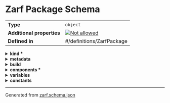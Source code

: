 # Zarf Package Schema

|                           |                                                                                                          |
| ------------------------- | -------------------------------------------------------------------------------------------------------- |
| **Type**                  | `object`                                                                                                 |
| **Additional properties** | [![Not allowed](https://img.shields.io/badge/Not%20allowed-red)](# "Additional Properties not allowed.") |
| **Defined in**            | #/definitions/ZarfPackage                                                                                |

<details>
<summary><strong> <a name="kind"></a>kind *</strong>

</summary>
&nbsp;
<blockquote>

![Required](https://img.shields.io/badge/Required-red)

**Description:** The kind of Zarf package

|             |                       |
| ----------- | --------------------- |
| **Type**    | `enum (of string)`    |
| **Default** | `"ZarfPackageConfig"` |

:::note
Must be one of:

* "ZarfInitConfig"
* "ZarfPackageConfig"
:::

</blockquote>
</details>

<details>
<summary><strong> <a name="metadata"></a>metadata</strong>

</summary>
&nbsp;
<blockquote>

**Description:** Package metadata

|                           |                                                                                                          |
| ------------------------- | -------------------------------------------------------------------------------------------------------- |
| **Type**                  | `object`                                                                                                 |
| **Additional properties** | [![Not allowed](https://img.shields.io/badge/Not%20allowed-red)](# "Additional Properties not allowed.") |
| **Defined in**            | #/definitions/ZarfMetadata                                                                               |

<details>
<summary><strong> <a name="metadata_name"></a>name *</strong>

</summary>
&nbsp;
<blockquote>

![Required](https://img.shields.io/badge/Required-red)

**Description:** Name to identify this Zarf package

|          |          |
| -------- | -------- |
| **Type** | `string` |

| Restrictions                      |                                                                                   |
| --------------------------------- | --------------------------------------------------------------------------------- |
| **Must match regular expression** | ```^[a-z0-9\-]+$``` [Test](https://regex101.com/?regex=%5E%5Ba-z0-9%5C-%5D%2B%24) |

</blockquote>
</details>

<details>
<summary><strong> <a name="metadata_description"></a>description</strong>

</summary>
&nbsp;
<blockquote>

**Description:** Additional information about this package

|          |          |
| -------- | -------- |
| **Type** | `string` |

</blockquote>
</details>

<details>
<summary><strong> <a name="metadata_version"></a>version</strong>

</summary>
&nbsp;
<blockquote>

**Description:** Generic string to track the package version by a package author

|          |          |
| -------- | -------- |
| **Type** | `string` |

</blockquote>
</details>

<details>
<summary><strong> <a name="metadata_url"></a>url</strong>

</summary>
&nbsp;
<blockquote>

**Description:** Link to package information when online

|          |          |
| -------- | -------- |
| **Type** | `string` |

</blockquote>
</details>

<details>
<summary><strong> <a name="metadata_image"></a>image</strong>

</summary>
&nbsp;
<blockquote>

**Description:** An image URL to embed in this package for future Zarf UI listing

|          |          |
| -------- | -------- |
| **Type** | `string` |

</blockquote>
</details>

<details>
<summary><strong> <a name="metadata_uncompressed"></a>uncompressed</strong>

</summary>
&nbsp;
<blockquote>

**Description:** Disable compression of this package

|          |           |
| -------- | --------- |
| **Type** | `boolean` |

</blockquote>
</details>

<details>
<summary><strong> <a name="metadata_architecture"></a>architecture</strong>

</summary>
&nbsp;
<blockquote>

**Description:** The target cluster architecture of this package

|          |          |
| -------- | -------- |
| **Type** | `string` |

</blockquote>
</details>

<details>
<summary><strong> <a name="metadata_yolo"></a>yolo</strong>

</summary>
&nbsp;
<blockquote>

**Description:** Yaml OnLy Online (YOLO): True enables deploying a Zarf package without first running zarf init against the cluster. This is ideal for connected environments where you want to use existing VCS and container registries.

|          |           |
| -------- | --------- |
| **Type** | `boolean` |

</blockquote>
</details>

</blockquote>
</details>

<details>
<summary><strong> <a name="build"></a>build</strong>

</summary>
&nbsp;
<blockquote>

**Description:** Zarf-generated package build data

|                           |                                                                                                          |
| ------------------------- | -------------------------------------------------------------------------------------------------------- |
| **Type**                  | `object`                                                                                                 |
| **Additional properties** | [![Not allowed](https://img.shields.io/badge/Not%20allowed-red)](# "Additional Properties not allowed.") |
| **Defined in**            | #/definitions/ZarfBuildData                                                                              |

<details>
<summary><strong> <a name="build_terminal"></a>terminal *</strong>

</summary>
&nbsp;
<blockquote>

![Required](https://img.shields.io/badge/Required-red)

|          |          |
| -------- | -------- |
| **Type** | `string` |

</blockquote>
</details>

<details>
<summary><strong> <a name="build_user"></a>user *</strong>

</summary>
&nbsp;
<blockquote>

![Required](https://img.shields.io/badge/Required-red)

|          |          |
| -------- | -------- |
| **Type** | `string` |

</blockquote>
</details>

<details>
<summary><strong> <a name="build_architecture"></a>architecture *</strong>

</summary>
&nbsp;
<blockquote>

![Required](https://img.shields.io/badge/Required-red)

|          |          |
| -------- | -------- |
| **Type** | `string` |

</blockquote>
</details>

<details>
<summary><strong> <a name="build_timestamp"></a>timestamp *</strong>

</summary>
&nbsp;
<blockquote>

![Required](https://img.shields.io/badge/Required-red)

|          |          |
| -------- | -------- |
| **Type** | `string` |

</blockquote>
</details>

<details>
<summary><strong> <a name="build_version"></a>version *</strong>

</summary>
&nbsp;
<blockquote>

![Required](https://img.shields.io/badge/Required-red)

|          |          |
| -------- | -------- |
| **Type** | `string` |

</blockquote>
</details>

<details>
<summary><strong> <a name="build_migrations"></a>migrations *</strong>

</summary>
&nbsp;
<blockquote>

![Required](https://img.shields.io/badge/Required-red)

|          |                   |
| -------- | ----------------- |
| **Type** | `array of string` |

|                      | Array restrictions |
| -------------------- | ------------------ |
| **Min items**        | N/A                |
| **Max items**        | N/A                |
| **Items unicity**    | False              |
| **Additional items** | False              |
| **Tuple validation** | See below          |

## <a name="autogenerated_heading_2"></a>migrations items  

|          |          |
| -------- | -------- |
| **Type** | `string` |

</blockquote>
</details>

</blockquote>
</details>

<details>
<summary><strong> <a name="components"></a>components *</strong>

</summary>
&nbsp;
<blockquote>

![Required](https://img.shields.io/badge/Required-red)

**Description:** List of components to deploy in this package

|          |         |
| -------- | ------- |
| **Type** | `array` |

|                      | Array restrictions |
| -------------------- | ------------------ |
| **Min items**        | N/A                |
| **Max items**        | N/A                |
| **Items unicity**    | False              |
| **Additional items** | False              |
| **Tuple validation** | See below          |

## <a name="autogenerated_heading_3"></a>ZarfComponent  

|                           |                                                                                                          |
| ------------------------- | -------------------------------------------------------------------------------------------------------- |
| **Type**                  | `object`                                                                                                 |
| **Additional properties** | [![Not allowed](https://img.shields.io/badge/Not%20allowed-red)](# "Additional Properties not allowed.") |
| **Defined in**            | #/definitions/ZarfComponent                                                                              |

<details>
<summary><strong> <a name="components_items_name"></a>name</strong>

</summary>
&nbsp;
<blockquote>

**Description:** The name of the component

|          |          |
| -------- | -------- |
| **Type** | `string` |

| Restrictions                      |                                                                                   |
| --------------------------------- | --------------------------------------------------------------------------------- |
| **Must match regular expression** | ```^[a-z0-9\-]+$``` [Test](https://regex101.com/?regex=%5E%5Ba-z0-9%5C-%5D%2B%24) |

</blockquote>
</details>

<details>
<summary><strong> <a name="components_items_description"></a>description</strong>

</summary>
&nbsp;
<blockquote>

**Description:** Message to include during package deploy describing the purpose of this component

|          |          |
| -------- | -------- |
| **Type** | `string` |

</blockquote>
</details>

<details>
<summary><strong> <a name="components_items_default"></a>default</strong>

</summary>
&nbsp;
<blockquote>

**Description:** Determines the default Y/N state for installing this component on package deploy

|          |           |
| -------- | --------- |
| **Type** | `boolean` |

</blockquote>
</details>

<details>
<summary><strong> <a name="components_items_required"></a>required</strong>

</summary>
&nbsp;
<blockquote>

**Description:** Do not prompt user to install this component

|          |           |
| -------- | --------- |
| **Type** | `boolean` |

</blockquote>
</details>

<details>
<summary><strong> <a name="components_items_only"></a>only</strong>

</summary>
&nbsp;
<blockquote>

**Description:** Filter when this component is included in package creation or deployment

|                           |                                                                                                          |
| ------------------------- | -------------------------------------------------------------------------------------------------------- |
| **Type**                  | `object`                                                                                                 |
| **Additional properties** | [![Not allowed](https://img.shields.io/badge/Not%20allowed-red)](# "Additional Properties not allowed.") |
| **Defined in**            | #/definitions/ZarfComponentOnlyTarget                                                                    |

<details>
<summary><strong> <a name="components_items_only_localOS"></a>localOS</strong>

</summary>
&nbsp;
<blockquote>

**Description:** Only deploy component to specified OS

|          |                    |
| -------- | ------------------ |
| **Type** | `enum (of string)` |

:::note
Must be one of:

* "linux"
* "darwin"
* "windows"
:::

</blockquote>
</details>

<details>
<summary><strong> <a name="components_items_only_cluster"></a>cluster</strong>

</summary>
&nbsp;
<blockquote>

**Description:** Only deploy component to specified clusters

|                           |                                                                                                          |
| ------------------------- | -------------------------------------------------------------------------------------------------------- |
| **Type**                  | `object`                                                                                                 |
| **Additional properties** | [![Not allowed](https://img.shields.io/badge/Not%20allowed-red)](# "Additional Properties not allowed.") |
| **Defined in**            | #/definitions/ZarfComponentOnlyCluster                                                                   |

<details>
<summary><strong> <a name="components_items_only_cluster_architecture"></a>architecture</strong>

</summary>
&nbsp;
<blockquote>

**Description:** Only create and deploy to clusters of the given architecture

|          |                    |
| -------- | ------------------ |
| **Type** | `enum (of string)` |

:::note
Must be one of:

* "amd64"
* "arm64"
:::

</blockquote>
</details>

<details>
<summary><strong> <a name="components_items_only_cluster_distros"></a>distros</strong>

</summary>
&nbsp;
<blockquote>

**Description:** Future use

|          |                   |
| -------- | ----------------- |
| **Type** | `array of string` |

|                      | Array restrictions |
| -------------------- | ------------------ |
| **Min items**        | N/A                |
| **Max items**        | N/A                |
| **Items unicity**    | False              |
| **Additional items** | False              |
| **Tuple validation** | See below          |

## <a name="autogenerated_heading_4"></a>distros items  

|          |          |
| -------- | -------- |
| **Type** | `string` |

</blockquote>
</details>

</blockquote>
</details>

</blockquote>
</details>

<details>
<summary><strong> <a name="components_items_group"></a>group</strong>

</summary>
&nbsp;
<blockquote>

**Description:** Create a user selector field based on all components in the same group

|          |          |
| -------- | -------- |
| **Type** | `string` |

</blockquote>
</details>

<details>
<summary><strong> <a name="components_items_cosignKeyPath"></a>cosignKeyPath</strong>

</summary>
&nbsp;
<blockquote>

**Description:** Specify a path to a public key to validate signed online resources

|          |          |
| -------- | -------- |
| **Type** | `string` |

</blockquote>
</details>

<details>
<summary><strong> <a name="components_items_import"></a>import</strong>

</summary>
&nbsp;
<blockquote>

**Description:** Import a component from another Zarf package

|                           |                                                                                                          |
| ------------------------- | -------------------------------------------------------------------------------------------------------- |
| **Type**                  | `object`                                                                                                 |
| **Additional properties** | [![Not allowed](https://img.shields.io/badge/Not%20allowed-red)](# "Additional Properties not allowed.") |
| **Defined in**            | #/definitions/ZarfComponentImport                                                                        |

<details>
<summary><strong> <a name="components_items_import_name"></a>name</strong>

</summary>
&nbsp;
<blockquote>

|          |          |
| -------- | -------- |
| **Type** | `string` |

</blockquote>
</details>

<details>
<summary><strong> <a name="components_items_import_path"></a>path *</strong>

</summary>
&nbsp;
<blockquote>

![Required](https://img.shields.io/badge/Required-red)

|          |          |
| -------- | -------- |
| **Type** | `string` |

| Restrictions                      |                                                                                                                       |
| --------------------------------- | --------------------------------------------------------------------------------------------------------------------- |
| **Must match regular expression** | ```^(?!.*###ZARF_PKG_VAR_).*$``` [Test](https://regex101.com/?regex=%5E%28%3F%21.%2A%23%23%23ZARF_PKG_VAR_%29.%2A%24) |

</blockquote>
</details>

</blockquote>
</details>

<details>
<summary><strong> <a name="components_items_scripts"></a>scripts</strong>

</summary>
&nbsp;
<blockquote>

**Description:** (Deprecated--use actions instead) Custom commands to run before or after package deployment

|                           |                                                                                                          |
| ------------------------- | -------------------------------------------------------------------------------------------------------- |
| **Type**                  | `object`                                                                                                 |
| **Additional properties** | [![Not allowed](https://img.shields.io/badge/Not%20allowed-red)](# "Additional Properties not allowed.") |
| **Defined in**            | #/definitions/DeprecatedZarfComponentScripts                                                             |

<details>
<summary><strong> <a name="components_items_scripts_showOutput"></a>showOutput</strong>

</summary>
&nbsp;
<blockquote>

**Description:** Show the output of the script during package deployment

|          |           |
| -------- | --------- |
| **Type** | `boolean` |

</blockquote>
</details>

<details>
<summary><strong> <a name="components_items_scripts_timeoutSeconds"></a>timeoutSeconds</strong>

</summary>
&nbsp;
<blockquote>

**Description:** Timeout in seconds for the script

|          |           |
| -------- | --------- |
| **Type** | `integer` |

</blockquote>
</details>

<details>
<summary><strong> <a name="components_items_scripts_retry"></a>retry</strong>

</summary>
&nbsp;
<blockquote>

**Description:** Retry the script if it fails

|          |           |
| -------- | --------- |
| **Type** | `boolean` |

</blockquote>
</details>

<details>
<summary><strong> <a name="components_items_scripts_prepare"></a>prepare</strong>

</summary>
&nbsp;
<blockquote>

**Description:** Scripts to run before the component is added during package create

|          |                   |
| -------- | ----------------- |
| **Type** | `array of string` |

|                      | Array restrictions |
| -------------------- | ------------------ |
| **Min items**        | N/A                |
| **Max items**        | N/A                |
| **Items unicity**    | False              |
| **Additional items** | False              |
| **Tuple validation** | See below          |

## <a name="autogenerated_heading_5"></a>prepare items  

|          |          |
| -------- | -------- |
| **Type** | `string` |

</blockquote>
</details>

<details>
<summary><strong> <a name="components_items_scripts_before"></a>before</strong>

</summary>
&nbsp;
<blockquote>

**Description:** Scripts to run before the component is deployed

|          |                   |
| -------- | ----------------- |
| **Type** | `array of string` |

|                      | Array restrictions |
| -------------------- | ------------------ |
| **Min items**        | N/A                |
| **Max items**        | N/A                |
| **Items unicity**    | False              |
| **Additional items** | False              |
| **Tuple validation** | See below          |

## <a name="autogenerated_heading_6"></a>before items  

|          |          |
| -------- | -------- |
| **Type** | `string` |

</blockquote>
</details>

<details>
<summary><strong> <a name="components_items_scripts_after"></a>after</strong>

</summary>
&nbsp;
<blockquote>

**Description:** Scripts to run after the component successfully deploys

|          |                   |
| -------- | ----------------- |
| **Type** | `array of string` |

|                      | Array restrictions |
| -------------------- | ------------------ |
| **Min items**        | N/A                |
| **Max items**        | N/A                |
| **Items unicity**    | False              |
| **Additional items** | False              |
| **Tuple validation** | See below          |

## <a name="autogenerated_heading_7"></a>after items  

|          |          |
| -------- | -------- |
| **Type** | `string` |

</blockquote>
</details>

</blockquote>
</details>

<details>
<summary><strong> <a name="components_items_actions"></a>actions</strong>

</summary>
&nbsp;
<blockquote>

**Description:** Custom commands to run at various stages of a package lifecycle

|                           |                                                                                                          |
| ------------------------- | -------------------------------------------------------------------------------------------------------- |
| **Type**                  | `object`                                                                                                 |
| **Additional properties** | [![Not allowed](https://img.shields.io/badge/Not%20allowed-red)](# "Additional Properties not allowed.") |
| **Defined in**            | #/definitions/ZarfComponentActions                                                                       |

<details>
<summary><strong> <a name="components_items_actions_onCreate"></a>onCreate</strong>

</summary>
&nbsp;
<blockquote>

**Description:** Actions to run during package creation

|                           |                                                                                                          |
| ------------------------- | -------------------------------------------------------------------------------------------------------- |
| **Type**                  | `object`                                                                                                 |
| **Additional properties** | [![Not allowed](https://img.shields.io/badge/Not%20allowed-red)](# "Additional Properties not allowed.") |
| **Defined in**            | #/definitions/ZarfComponentActionSet                                                                     |

<details>
<summary><strong> <a name="components_items_actions_onCreate_defaults"></a>defaults</strong>

</summary>
&nbsp;
<blockquote>

**Description:** Default configuration for all actions in this set

|                           |                                                                                                          |
| ------------------------- | -------------------------------------------------------------------------------------------------------- |
| **Type**                  | `object`                                                                                                 |
| **Additional properties** | [![Not allowed](https://img.shields.io/badge/Not%20allowed-red)](# "Additional Properties not allowed.") |
| **Defined in**            | #/definitions/ZarfComponentActionDefaults                                                                |

<details>
<summary><strong> <a name="components_items_actions_onCreate_defaults_mute"></a>mute</strong>

</summary>
&nbsp;
<blockquote>

**Description:** Hide the output of commands during execution (default false)

|          |           |
| -------- | --------- |
| **Type** | `boolean` |

</blockquote>
</details>

<details>
<summary><strong> <a name="components_items_actions_onCreate_defaults_maxTotalSeconds"></a>maxTotalSeconds</strong>

</summary>
&nbsp;
<blockquote>

**Description:** Default timeout in seconds for commands (default to 0

|          |           |
| -------- | --------- |
| **Type** | `integer` |

</blockquote>
</details>

<details>
<summary><strong> <a name="components_items_actions_onCreate_defaults_maxRetries"></a>maxRetries</strong>

</summary>
&nbsp;
<blockquote>

**Description:** Retry commands given number of times if they fail (default 0)

|          |           |
| -------- | --------- |
| **Type** | `integer` |

</blockquote>
</details>

<details>
<summary><strong> <a name="components_items_actions_onCreate_defaults_dir"></a>dir</strong>

</summary>
&nbsp;
<blockquote>

**Description:** Working directory for commands (default CWD)

|          |          |
| -------- | -------- |
| **Type** | `string` |

</blockquote>
</details>

<details>
<summary><strong> <a name="components_items_actions_onCreate_defaults_env"></a>env</strong>

</summary>
&nbsp;
<blockquote>

**Description:** Additional environment variables for commands

|          |                   |
| -------- | ----------------- |
| **Type** | `array of string` |

|                      | Array restrictions |
| -------------------- | ------------------ |
| **Min items**        | N/A                |
| **Max items**        | N/A                |
| **Items unicity**    | False              |
| **Additional items** | False              |
| **Tuple validation** | See below          |

## <a name="autogenerated_heading_8"></a>env items  

|          |          |
| -------- | -------- |
| **Type** | `string` |

</blockquote>
</details>

</blockquote>
</details>

<details>
<summary><strong> <a name="components_items_actions_onCreate_before"></a>before</strong>

</summary>
&nbsp;
<blockquote>

**Description:** Actions to run at the start of an operation

|          |         |
| -------- | ------- |
| **Type** | `array` |

|                      | Array restrictions |
| -------------------- | ------------------ |
| **Min items**        | N/A                |
| **Max items**        | N/A                |
| **Items unicity**    | False              |
| **Additional items** | False              |
| **Tuple validation** | See below          |

## <a name="autogenerated_heading_9"></a>ZarfComponentAction  

|                           |                                                                                                          |
| ------------------------- | -------------------------------------------------------------------------------------------------------- |
| **Type**                  | `object`                                                                                                 |
| **Additional properties** | [![Not allowed](https://img.shields.io/badge/Not%20allowed-red)](# "Additional Properties not allowed.") |
| **Defined in**            | #/definitions/ZarfComponentAction                                                                        |

<details>
<summary><strong> <a name="components_items_actions_onCreate_before_items_mute"></a>mute</strong>

</summary>
&nbsp;
<blockquote>

**Description:** Hide the output of the command during package deployment (default false)

|          |           |
| -------- | --------- |
| **Type** | `boolean` |

</blockquote>
</details>

<details>
<summary><strong> <a name="components_items_actions_onCreate_before_items_maxTotalSeconds"></a>maxTotalSeconds</strong>

</summary>
&nbsp;
<blockquote>

**Description:** Timeout in seconds for the command (default to 0

|          |           |
| -------- | --------- |
| **Type** | `integer` |

</blockquote>
</details>

<details>
<summary><strong> <a name="components_items_actions_onCreate_before_items_maxRetries"></a>maxRetries</strong>

</summary>
&nbsp;
<blockquote>

**Description:** Retry the command if it fails up to given number of times (default 0)

|          |           |
| -------- | --------- |
| **Type** | `integer` |

</blockquote>
</details>

<details>
<summary><strong> <a name="components_items_actions_onCreate_before_items_dir"></a>dir</strong>

</summary>
&nbsp;
<blockquote>

**Description:** The working directory to run the command in (default is CWD)

|          |          |
| -------- | -------- |
| **Type** | `string` |

</blockquote>
</details>

<details>
<summary><strong> <a name="components_items_actions_onCreate_before_items_env"></a>env</strong>

</summary>
&nbsp;
<blockquote>

**Description:** Additional environment variables to set for the command

|          |                   |
| -------- | ----------------- |
| **Type** | `array of string` |

|                      | Array restrictions |
| -------------------- | ------------------ |
| **Min items**        | N/A                |
| **Max items**        | N/A                |
| **Items unicity**    | False              |
| **Additional items** | False              |
| **Tuple validation** | See below          |

## <a name="autogenerated_heading_10"></a>env items  

|          |          |
| -------- | -------- |
| **Type** | `string` |

</blockquote>
</details>

<details>
<summary><strong> <a name="components_items_actions_onCreate_before_items_cmd"></a>cmd</strong>

</summary>
&nbsp;
<blockquote>

**Description:** The command to run

|          |          |
| -------- | -------- |
| **Type** | `string` |

</blockquote>
</details>

<details>
<summary><strong> <a name="components_items_actions_onCreate_before_items_setVariable"></a>setVariable</strong>

</summary>
&nbsp;
<blockquote>

**Description:** The name of a variable to update with the output of the command. This variable will be available to all remaining actions and components in the package.

|          |          |
| -------- | -------- |
| **Type** | `string` |

| Restrictions                      |                                                                               |
| --------------------------------- | ----------------------------------------------------------------------------- |
| **Must match regular expression** | ```^[A-Z0-9_]+$``` [Test](https://regex101.com/?regex=%5E%5BA-Z0-9_%5D%2B%24) |

</blockquote>
</details>

</blockquote>
</details>

<details>
<summary><strong> <a name="components_items_actions_onCreate_after"></a>after</strong>

</summary>
&nbsp;
<blockquote>

**Description:** Actions to run at the end of an operation

|          |         |
| -------- | ------- |
| **Type** | `array` |

|                      | Array restrictions |
| -------------------- | ------------------ |
| **Min items**        | N/A                |
| **Max items**        | N/A                |
| **Items unicity**    | False              |
| **Additional items** | False              |
| **Tuple validation** | See below          |

## <a name="autogenerated_heading_11"></a>ZarfComponentAction  

|                           |                                                                                                          |
| ------------------------- | -------------------------------------------------------------------------------------------------------- |
| **Type**                  | `object`                                                                                                 |
| **Additional properties** | [![Not allowed](https://img.shields.io/badge/Not%20allowed-red)](# "Additional Properties not allowed.") |
| **Same definition as**    | [components_items_actions_onCreate_before_items](#components_items_actions_onCreate_before_items)        |

</blockquote>
</details>

<details>
<summary><strong> <a name="components_items_actions_onCreate_onSuccess"></a>onSuccess</strong>

</summary>
&nbsp;
<blockquote>

**Description:** Actions to run if all operations succeed

|          |         |
| -------- | ------- |
| **Type** | `array` |

|                      | Array restrictions |
| -------------------- | ------------------ |
| **Min items**        | N/A                |
| **Max items**        | N/A                |
| **Items unicity**    | False              |
| **Additional items** | False              |
| **Tuple validation** | See below          |

## <a name="autogenerated_heading_12"></a>ZarfComponentAction  

|                           |                                                                                                          |
| ------------------------- | -------------------------------------------------------------------------------------------------------- |
| **Type**                  | `object`                                                                                                 |
| **Additional properties** | [![Not allowed](https://img.shields.io/badge/Not%20allowed-red)](# "Additional Properties not allowed.") |
| **Same definition as**    | [components_items_actions_onCreate_before_items](#components_items_actions_onCreate_before_items)        |

</blockquote>
</details>

<details>
<summary><strong> <a name="components_items_actions_onCreate_onFailure"></a>onFailure</strong>

</summary>
&nbsp;
<blockquote>

**Description:** Actions to run if all operations fail

|          |         |
| -------- | ------- |
| **Type** | `array` |

|                      | Array restrictions |
| -------------------- | ------------------ |
| **Min items**        | N/A                |
| **Max items**        | N/A                |
| **Items unicity**    | False              |
| **Additional items** | False              |
| **Tuple validation** | See below          |

## <a name="autogenerated_heading_13"></a>ZarfComponentAction  

|                           |                                                                                                          |
| ------------------------- | -------------------------------------------------------------------------------------------------------- |
| **Type**                  | `object`                                                                                                 |
| **Additional properties** | [![Not allowed](https://img.shields.io/badge/Not%20allowed-red)](# "Additional Properties not allowed.") |
| **Same definition as**    | [components_items_actions_onCreate_before_items](#components_items_actions_onCreate_before_items)        |

</blockquote>
</details>

</blockquote>
</details>

<details>
<summary><strong> <a name="components_items_actions_onDeploy"></a>onDeploy</strong>

</summary>
&nbsp;
<blockquote>

**Description:** Actions to run during package deployment

|                           |                                                                                                          |
| ------------------------- | -------------------------------------------------------------------------------------------------------- |
| **Type**                  | `object`                                                                                                 |
| **Additional properties** | [![Not allowed](https://img.shields.io/badge/Not%20allowed-red)](# "Additional Properties not allowed.") |
| **Same definition as**    | [onCreate](#components_items_actions_onCreate)                                                           |

</blockquote>
</details>

<details>
<summary><strong> <a name="components_items_actions_onRemove"></a>onRemove</strong>

</summary>
&nbsp;
<blockquote>

**Description:** Actions to run during package removal

|                           |                                                                                                          |
| ------------------------- | -------------------------------------------------------------------------------------------------------- |
| **Type**                  | `object`                                                                                                 |
| **Additional properties** | [![Not allowed](https://img.shields.io/badge/Not%20allowed-red)](# "Additional Properties not allowed.") |
| **Same definition as**    | [onCreate](#components_items_actions_onCreate)                                                           |

</blockquote>
</details>

</blockquote>
</details>

<details>
<summary><strong> <a name="components_items_files"></a>files</strong>

</summary>
&nbsp;
<blockquote>

**Description:** Files to place on disk during package deployment

|          |         |
| -------- | ------- |
| **Type** | `array` |

|                      | Array restrictions |
| -------------------- | ------------------ |
| **Min items**        | N/A                |
| **Max items**        | N/A                |
| **Items unicity**    | False              |
| **Additional items** | False              |
| **Tuple validation** | See below          |

## <a name="autogenerated_heading_14"></a>ZarfFile  

|                           |                                                                                                          |
| ------------------------- | -------------------------------------------------------------------------------------------------------- |
| **Type**                  | `object`                                                                                                 |
| **Additional properties** | [![Not allowed](https://img.shields.io/badge/Not%20allowed-red)](# "Additional Properties not allowed.") |
| **Defined in**            | #/definitions/ZarfFile                                                                                   |

<details>
<summary><strong> <a name="components_items_files_items_source"></a>source *</strong>

</summary>
&nbsp;
<blockquote>

![Required](https://img.shields.io/badge/Required-red)

**Description:** Local file path or remote URL to add to the package

|          |          |
| -------- | -------- |
| **Type** | `string` |

</blockquote>
</details>

<details>
<summary><strong> <a name="components_items_files_items_shasum"></a>shasum</strong>

</summary>
&nbsp;
<blockquote>

**Description:** SHA256 checksum of the file if the source is a URL

|          |          |
| -------- | -------- |
| **Type** | `string` |

</blockquote>
</details>

<details>
<summary><strong> <a name="components_items_files_items_target"></a>target *</strong>

</summary>
&nbsp;
<blockquote>

![Required](https://img.shields.io/badge/Required-red)

**Description:** The absolute or relative path where the file should be copied to during package deploy

|          |          |
| -------- | -------- |
| **Type** | `string` |

</blockquote>
</details>

<details>
<summary><strong> <a name="components_items_files_items_executable"></a>executable</strong>

</summary>
&nbsp;
<blockquote>

**Description:** Determines if the file should be made executable during package deploy

|          |           |
| -------- | --------- |
| **Type** | `boolean` |

</blockquote>
</details>

<details>
<summary><strong> <a name="components_items_files_items_symlinks"></a>symlinks</strong>

</summary>
&nbsp;
<blockquote>

**Description:** List of symlinks to create during package deploy

|          |                   |
| -------- | ----------------- |
| **Type** | `array of string` |

|                      | Array restrictions |
| -------------------- | ------------------ |
| **Min items**        | N/A                |
| **Max items**        | N/A                |
| **Items unicity**    | False              |
| **Additional items** | False              |
| **Tuple validation** | See below          |

## <a name="autogenerated_heading_15"></a>symlinks items  

|          |          |
| -------- | -------- |
| **Type** | `string` |

</blockquote>
</details>

</blockquote>
</details>

<details>
<summary><strong> <a name="components_items_charts"></a>charts</strong>

</summary>
&nbsp;
<blockquote>

**Description:** Helm charts to install during package deploy

|          |         |
| -------- | ------- |
| **Type** | `array` |

|                      | Array restrictions |
| -------------------- | ------------------ |
| **Min items**        | N/A                |
| **Max items**        | N/A                |
| **Items unicity**    | False              |
| **Additional items** | False              |
| **Tuple validation** | See below          |

## <a name="autogenerated_heading_16"></a>ZarfChart  

|                           |                                                                                                          |
| ------------------------- | -------------------------------------------------------------------------------------------------------- |
| **Type**                  | `combining`                                                                                              |
| **Additional properties** | [![Not allowed](https://img.shields.io/badge/Not%20allowed-red)](# "Additional Properties not allowed.") |
| **Defined in**            | #/definitions/ZarfChart                                                                                  |

<blockquote>

| One of(Option)                                       |
| ---------------------------------------------------- |
| [url](#components_items_charts_items_oneOf_i0)       |
| [localPath](#components_items_charts_items_oneOf_i1) |

<blockquote>

## <a name="components_items_charts_items_oneOf_i0"></a>Property `url`

**Title:** url

|                           |                                                                                                                                   |
| ------------------------- | --------------------------------------------------------------------------------------------------------------------------------- |
| **Type**                  | `object`                                                                                                                          |
| **Additional properties** | [![Any type: allowed](https://img.shields.io/badge/Any%20type-allowed-green)](# "Additional Properties of any type are allowed.") |

### <a name="autogenerated_heading_17"></a>The following properties are required

* url

</blockquote>
<blockquote>

## <a name="components_items_charts_items_oneOf_i1"></a>Property `localPath`

**Title:** localPath

|                           |                                                                                                                                   |
| ------------------------- | --------------------------------------------------------------------------------------------------------------------------------- |
| **Type**                  | `object`                                                                                                                          |
| **Additional properties** | [![Any type: allowed](https://img.shields.io/badge/Any%20type-allowed-green)](# "Additional Properties of any type are allowed.") |

### <a name="autogenerated_heading_18"></a>The following properties are required

* localPath

</blockquote>

</blockquote>

<details>
<summary><strong> <a name="components_items_charts_items_name"></a>name *</strong>

</summary>
&nbsp;
<blockquote>

![Required](https://img.shields.io/badge/Required-red)

**Description:** The name of the chart to deploy; this should be the name of the chart as it is installed in the helm repo

|          |          |
| -------- | -------- |
| **Type** | `string` |

</blockquote>
</details>

<details>
<summary><strong> <a name="components_items_charts_items_releaseName"></a>releaseName</strong>

</summary>
&nbsp;
<blockquote>

**Description:** The name of the release to create; defaults to the name of the chart

|          |          |
| -------- | -------- |
| **Type** | `string` |

</blockquote>
</details>

<details>
<summary><strong> <a name="components_items_charts_items_url"></a>url</strong>

</summary>
&nbsp;
<blockquote>

**Description:** The URL of the chart repository or git url if the chart is using a git repo instead of helm repo

|          |          |
| -------- | -------- |
| **Type** | `string` |

</blockquote>
</details>

<details>
<summary><strong> <a name="components_items_charts_items_version"></a>version *</strong>

</summary>
&nbsp;
<blockquote>

![Required](https://img.shields.io/badge/Required-red)

**Description:** The version of the chart to deploy; for git-based charts this is also the tag of the git repo

|          |          |
| -------- | -------- |
| **Type** | `string` |

</blockquote>
</details>

<details>
<summary><strong> <a name="components_items_charts_items_namespace"></a>namespace *</strong>

</summary>
&nbsp;
<blockquote>

![Required](https://img.shields.io/badge/Required-red)

**Description:** The namespace to deploy the chart to

|          |          |
| -------- | -------- |
| **Type** | `string` |

</blockquote>
</details>

<details>
<summary><strong> <a name="components_items_charts_items_valuesFiles"></a>valuesFiles</strong>

</summary>
&nbsp;
<blockquote>

**Description:** List of values files to include in the package; these will be merged together

|          |                   |
| -------- | ----------------- |
| **Type** | `array of string` |

|                      | Array restrictions |
| -------------------- | ------------------ |
| **Min items**        | N/A                |
| **Max items**        | N/A                |
| **Items unicity**    | False              |
| **Additional items** | False              |
| **Tuple validation** | See below          |

## <a name="autogenerated_heading_19"></a>valuesFiles items  

|          |          |
| -------- | -------- |
| **Type** | `string` |

</blockquote>
</details>

<details>
<summary><strong> <a name="components_items_charts_items_gitPath"></a>gitPath</strong>

</summary>
&nbsp;
<blockquote>

**Description:** The path to the chart in the repo if using a git repo instead of a helm repo

|          |          |
| -------- | -------- |
| **Type** | `string` |

</blockquote>
</details>

<details>
<summary><strong> <a name="components_items_charts_items_localPath"></a>localPath</strong>

</summary>
&nbsp;
<blockquote>

**Description:** The path to the chart folder

|          |          |
| -------- | -------- |
| **Type** | `string` |

</blockquote>
</details>

<details>
<summary><strong> <a name="components_items_charts_items_noWait"></a>noWait</strong>

</summary>
&nbsp;
<blockquote>

**Description:** Wait for chart resources to be ready before continuing

|          |           |
| -------- | --------- |
| **Type** | `boolean` |

</blockquote>
</details>

</blockquote>
</details>

<details>
<summary><strong> <a name="components_items_manifests"></a>manifests</strong>

</summary>
&nbsp;
<blockquote>

|          |         |
| -------- | ------- |
| **Type** | `array` |

|                      | Array restrictions |
| -------------------- | ------------------ |
| **Min items**        | N/A                |
| **Max items**        | N/A                |
| **Items unicity**    | False              |
| **Additional items** | False              |
| **Tuple validation** | See below          |

## <a name="autogenerated_heading_20"></a>ZarfManifest  

|                           |                                                                                                          |
| ------------------------- | -------------------------------------------------------------------------------------------------------- |
| **Type**                  | `object`                                                                                                 |
| **Additional properties** | [![Not allowed](https://img.shields.io/badge/Not%20allowed-red)](# "Additional Properties not allowed.") |
| **Defined in**            | #/definitions/ZarfManifest                                                                               |

<details>
<summary><strong> <a name="components_items_manifests_items_name"></a>name *</strong>

</summary>
&nbsp;
<blockquote>

![Required](https://img.shields.io/badge/Required-red)

**Description:** A name to give this collection of manifests; this will become the name of the dynamically-created helm chart

|          |          |
| -------- | -------- |
| **Type** | `string` |

</blockquote>
</details>

<details>
<summary><strong> <a name="components_items_manifests_items_namespace"></a>namespace</strong>

</summary>
&nbsp;
<blockquote>

**Description:** The namespace to deploy the manifests to

|          |          |
| -------- | -------- |
| **Type** | `string` |

</blockquote>
</details>

<details>
<summary><strong> <a name="components_items_manifests_items_files"></a>files</strong>

</summary>
&nbsp;
<blockquote>

**Description:** List of individual K8s YAML files to deploy (in order)

|          |                   |
| -------- | ----------------- |
| **Type** | `array of string` |

|                      | Array restrictions |
| -------------------- | ------------------ |
| **Min items**        | N/A                |
| **Max items**        | N/A                |
| **Items unicity**    | False              |
| **Additional items** | False              |
| **Tuple validation** | See below          |

## <a name="autogenerated_heading_21"></a>files items  

|          |          |
| -------- | -------- |
| **Type** | `string` |

</blockquote>
</details>

<details>
<summary><strong> <a name="components_items_manifests_items_kustomizeAllowAnyDirectory"></a>kustomizeAllowAnyDirectory</strong>

</summary>
&nbsp;
<blockquote>

**Description:** Allow traversing directory above the current directory if needed for kustomization

|          |           |
| -------- | --------- |
| **Type** | `boolean` |

</blockquote>
</details>

<details>
<summary><strong> <a name="components_items_manifests_items_kustomizations"></a>kustomizations</strong>

</summary>
&nbsp;
<blockquote>

**Description:** List of kustomization paths to include in the package

|          |                   |
| -------- | ----------------- |
| **Type** | `array of string` |

|                      | Array restrictions |
| -------------------- | ------------------ |
| **Min items**        | N/A                |
| **Max items**        | N/A                |
| **Items unicity**    | False              |
| **Additional items** | False              |
| **Tuple validation** | See below          |

## <a name="autogenerated_heading_22"></a>kustomizations items  

|          |          |
| -------- | -------- |
| **Type** | `string` |

</blockquote>
</details>

<details>
<summary><strong> <a name="components_items_manifests_items_noWait"></a>noWait</strong>

</summary>
&nbsp;
<blockquote>

**Description:** Wait for manifest resources to be ready before continuing

|          |           |
| -------- | --------- |
| **Type** | `boolean` |

</blockquote>
</details>

</blockquote>
</details>

<details>
<summary><strong> <a name="components_items_images"></a>images</strong>

</summary>
&nbsp;
<blockquote>

**Description:** List of OCI images to include in the package

|          |                   |
| -------- | ----------------- |
| **Type** | `array of string` |

|                      | Array restrictions |
| -------------------- | ------------------ |
| **Min items**        | N/A                |
| **Max items**        | N/A                |
| **Items unicity**    | False              |
| **Additional items** | False              |
| **Tuple validation** | See below          |

## <a name="autogenerated_heading_23"></a>images items  

|          |          |
| -------- | -------- |
| **Type** | `string` |

</blockquote>
</details>

<details>
<summary><strong> <a name="components_items_repos"></a>repos</strong>

</summary>
&nbsp;
<blockquote>

**Description:** List of git repos to include in the package

|          |                   |
| -------- | ----------------- |
| **Type** | `array of string` |

|                      | Array restrictions |
| -------------------- | ------------------ |
| **Min items**        | N/A                |
| **Max items**        | N/A                |
| **Items unicity**    | False              |
| **Additional items** | False              |
| **Tuple validation** | See below          |

## <a name="autogenerated_heading_24"></a>repos items  

|          |          |
| -------- | -------- |
| **Type** | `string` |

</blockquote>
</details>

<details>
<summary><strong> <a name="components_items_dataInjections"></a>dataInjections</strong>

</summary>
&nbsp;
<blockquote>

**Description:** Datasets to inject into a pod in the target cluster

|          |         |
| -------- | ------- |
| **Type** | `array` |

|                      | Array restrictions |
| -------------------- | ------------------ |
| **Min items**        | N/A                |
| **Max items**        | N/A                |
| **Items unicity**    | False              |
| **Additional items** | False              |
| **Tuple validation** | See below          |

## <a name="autogenerated_heading_25"></a>ZarfDataInjection  

|                           |                                                                                                          |
| ------------------------- | -------------------------------------------------------------------------------------------------------- |
| **Type**                  | `object`                                                                                                 |
| **Additional properties** | [![Not allowed](https://img.shields.io/badge/Not%20allowed-red)](# "Additional Properties not allowed.") |
| **Defined in**            | #/definitions/ZarfDataInjection                                                                          |

<details>
<summary><strong> <a name="components_items_dataInjections_items_source"></a>source *</strong>

</summary>
&nbsp;
<blockquote>

![Required](https://img.shields.io/badge/Required-red)

**Description:** A path to a local folder or file to inject into the given target pod + container

|          |          |
| -------- | -------- |
| **Type** | `string` |

</blockquote>
</details>

<details>
<summary><strong> <a name="components_items_dataInjections_items_target"></a>target *</strong>

</summary>
&nbsp;
<blockquote>

![Required](https://img.shields.io/badge/Required-red)

**Description:** The target pod + container to inject the data into

|                           |                                                                                                          |
| ------------------------- | -------------------------------------------------------------------------------------------------------- |
| **Type**                  | `object`                                                                                                 |
| **Additional properties** | [![Not allowed](https://img.shields.io/badge/Not%20allowed-red)](# "Additional Properties not allowed.") |
| **Defined in**            | #/definitions/ZarfContainerTarget                                                                        |

<details>
<summary><strong> <a name="components_items_dataInjections_items_target_namespace"></a>namespace *</strong>

</summary>
&nbsp;
<blockquote>

![Required](https://img.shields.io/badge/Required-red)

**Description:** The namespace to target for data injection

|          |          |
| -------- | -------- |
| **Type** | `string` |

</blockquote>
</details>

<details>
<summary><strong> <a name="components_items_dataInjections_items_target_selector"></a>selector *</strong>

</summary>
&nbsp;
<blockquote>

![Required](https://img.shields.io/badge/Required-red)

**Description:** The K8s selector to target for data injection

|          |          |
| -------- | -------- |
| **Type** | `string` |

</blockquote>
</details>

<details>
<summary><strong> <a name="components_items_dataInjections_items_target_container"></a>container *</strong>

</summary>
&nbsp;
<blockquote>

![Required](https://img.shields.io/badge/Required-red)

**Description:** The container to target for data injection

|          |          |
| -------- | -------- |
| **Type** | `string` |

</blockquote>
</details>

<details>
<summary><strong> <a name="components_items_dataInjections_items_target_path"></a>path *</strong>

</summary>
&nbsp;
<blockquote>

![Required](https://img.shields.io/badge/Required-red)

**Description:** The path to copy the data to in the container

|          |          |
| -------- | -------- |
| **Type** | `string` |

</blockquote>
</details>

</blockquote>
</details>

<details>
<summary><strong> <a name="components_items_dataInjections_items_compress"></a>compress</strong>

</summary>
&nbsp;
<blockquote>

**Description:** Compress the data before transmitting using gzip.  Note: this requires support for tar/gzip locally and in the target image.

|          |           |
| -------- | --------- |
| **Type** | `boolean` |

</blockquote>
</details>

</blockquote>
</details>

</blockquote>
</details>

<details>
<summary><strong> <a name="variables"></a>variables</strong>

</summary>
&nbsp;
<blockquote>

**Description:** Variable template values applied on deploy for K8s resources

|          |         |
| -------- | ------- |
| **Type** | `array` |

|                      | Array restrictions |
| -------------------- | ------------------ |
| **Min items**        | N/A                |
| **Max items**        | N/A                |
| **Items unicity**    | False              |
| **Additional items** | False              |
| **Tuple validation** | See below          |

## <a name="autogenerated_heading_26"></a>ZarfPackageVariable  

|                           |                                                                                                          |
| ------------------------- | -------------------------------------------------------------------------------------------------------- |
| **Type**                  | `object`                                                                                                 |
| **Additional properties** | [![Not allowed](https://img.shields.io/badge/Not%20allowed-red)](# "Additional Properties not allowed.") |
| **Defined in**            | #/definitions/ZarfPackageVariable                                                                        |

<details>
<summary><strong> <a name="variables_items_name"></a>name *</strong>

</summary>
&nbsp;
<blockquote>

![Required](https://img.shields.io/badge/Required-red)

**Description:** The name to be used for the variable

|          |          |
| -------- | -------- |
| **Type** | `string` |

| Restrictions                      |                                                                               |
| --------------------------------- | ----------------------------------------------------------------------------- |
| **Must match regular expression** | ```^[A-Z0-9_]+$``` [Test](https://regex101.com/?regex=%5E%5BA-Z0-9_%5D%2B%24) |

</blockquote>
</details>

<details>
<summary><strong> <a name="variables_items_description"></a>description</strong>

</summary>
&nbsp;
<blockquote>

**Description:** A description of the variable to be used when prompting the user a value

|          |          |
| -------- | -------- |
| **Type** | `string` |

</blockquote>
</details>

<details>
<summary><strong> <a name="variables_items_default"></a>default</strong>

</summary>
&nbsp;
<blockquote>

**Description:** The default value to use for the variable

|          |          |
| -------- | -------- |
| **Type** | `string` |

</blockquote>
</details>

<details>
<summary><strong> <a name="variables_items_prompt"></a>prompt</strong>

</summary>
&nbsp;
<blockquote>

**Description:** Whether to prompt the user for input for this variable

|          |           |
| -------- | --------- |
| **Type** | `boolean` |

</blockquote>
</details>

</blockquote>
</details>

<details>
<summary><strong> <a name="constants"></a>constants</strong>

</summary>
&nbsp;
<blockquote>

**Description:** Constant template values applied on deploy for K8s resources

|          |         |
| -------- | ------- |
| **Type** | `array` |

|                      | Array restrictions |
| -------------------- | ------------------ |
| **Min items**        | N/A                |
| **Max items**        | N/A                |
| **Items unicity**    | False              |
| **Additional items** | False              |
| **Tuple validation** | See below          |

## <a name="autogenerated_heading_27"></a>ZarfPackageConstant  

|                           |                                                                                                          |
| ------------------------- | -------------------------------------------------------------------------------------------------------- |
| **Type**                  | `object`                                                                                                 |
| **Additional properties** | [![Not allowed](https://img.shields.io/badge/Not%20allowed-red)](# "Additional Properties not allowed.") |
| **Defined in**            | #/definitions/ZarfPackageConstant                                                                        |

<details>
<summary><strong> <a name="constants_items_name"></a>name *</strong>

</summary>
&nbsp;
<blockquote>

![Required](https://img.shields.io/badge/Required-red)

**Description:** The name to be used for the constant

|          |          |
| -------- | -------- |
| **Type** | `string` |

| Restrictions                      |                                                                               |
| --------------------------------- | ----------------------------------------------------------------------------- |
| **Must match regular expression** | ```^[A-Z0-9_]+$``` [Test](https://regex101.com/?regex=%5E%5BA-Z0-9_%5D%2B%24) |

</blockquote>
</details>

<details>
<summary><strong> <a name="constants_items_value"></a>value *</strong>

</summary>
&nbsp;
<blockquote>

![Required](https://img.shields.io/badge/Required-red)

**Description:** The value to set for the constant during deploy

|          |          |
| -------- | -------- |
| **Type** | `string` |

</blockquote>
</details>

<details>
<summary><strong> <a name="constants_items_description"></a>description</strong>

</summary>
&nbsp;
<blockquote>

**Description:** A description of the constant to explain its purpose on package create or deploy confirmation prompts

|          |          |
| -------- | -------- |
| **Type** | `string` |

</blockquote>
</details>

</blockquote>
</details>

----------------------------------------------------------------------------------------------------------------------------
Generated from [zarf.schema.json](https://github.com/defenseunicorns/zarf/blob/main/zarf.schema.json)
